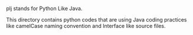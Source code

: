 plj stands for Python Like Java. 

This directory contains python codes that
are using Java coding practices like camelCase
naming convention and Interface like source files.


